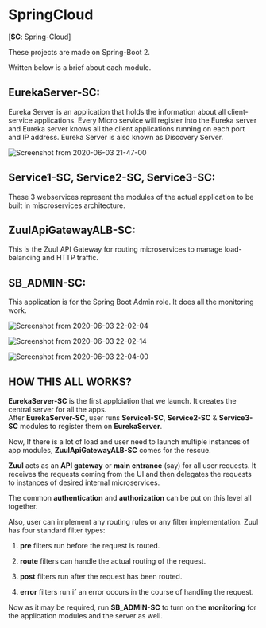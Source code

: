 # SpringCloud

[**SC**: Spring-Cloud]

These projects are made on Spring-Boot 2.

Written below is a brief about each module.

## **EurekaServer-SC**:

Eureka Server is an application that holds the information about all client-service applications. Every Micro service will register into the Eureka server and Eureka server knows all the client applications running on each port and IP address. Eureka Server is also known as Discovery Server.

![Screenshot from 2020-06-03 21-47-00](https://user-images.githubusercontent.com/36183057/83662599-562b6600-a5e5-11ea-91a1-84de4610f007.png)

## **Service1-SC**, **Service2-SC**, **Service3-SC**:

These 3 webservices represent the modules of the actual application to be built in miscroservices architecture.

## **ZuulApiGatewayALB-SC**:

This is the Zuul API Gateway for routing microservices to manage load-balancing and HTTP traffic.

## **SB_ADMIN-SC**:

This application is for the Spring Boot Admin role. It does all the monitoring work.

![Screenshot from 2020-06-03 22-02-04](https://user-images.githubusercontent.com/36183057/83663221-3183be00-a5e6-11ea-8a65-5744d4737b41.png)

![Screenshot from 2020-06-03 22-02-14](https://user-images.githubusercontent.com/36183057/83663273-452f2480-a5e6-11ea-94a7-c798686cb81e.png)

![Screenshot from 2020-06-03 22-04-00](https://user-images.githubusercontent.com/36183057/83663418-760f5980-a5e6-11ea-81cf-efca09b6f54f.png)


## **HOW THIS ALL WORKS?**

**EurekaServer-SC** is the first applciation that we launch. It creates the central server for all the apps.  
After **EurekaServer-SC**, user runs **Service1-SC**, **Service2-SC** & **Service3-SC** modules to register them on **EurekaServer**.

Now, If there is a lot of load and user need to launch multiple instances of app modules, **ZuulApiGatewayALB-SC** comes for the rescue.

**Zuul** acts as an **API gateway** or **main entrance** (say) for all user requests. It receives the requests coming from the UI and then delegates the requests to instances of desired internal microservices.

The common **authentication** and **authorization** can be put on this level all together.

Also, user can implement any routing rules or any filter implementation. Zuul has four standard filter types:

1. **pre** filters run before the request is routed.

2. **route** filters can handle the actual routing of the request.

3. **post** filters run after the request has been routed.

4. **error** filters run if an error occurs in the course of handling the request.

Now as it may be required, run **SB_ADMIN-SC** to turn on the **monitoring** for the application modules and the server as well.
